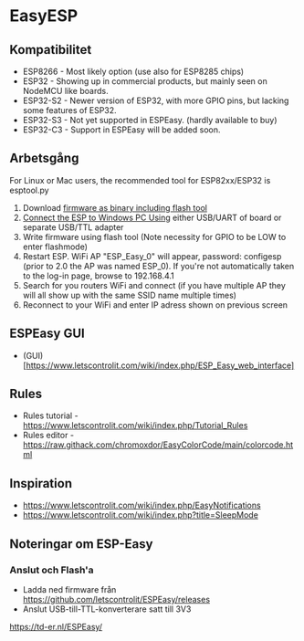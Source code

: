 # EasyESP

## Kompatibilitet

* ESP8266  - Most likely option  (use also for ESP8285 chips)
* ESP32    - Showing up in commercial products, but mainly seen on NodeMCU like boards.
* ESP32-S2 - Newer version of ESP32, with more GPIO pins, but lacking some features of ESP32.
* ESP32-S3 - Not yet supported in ESPEasy. (hardly available to buy)
* ESP32-C3 - Support in ESPEasy will be added soon.

## Arbetsgång

For Linux or Mac users, the recommended tool for ESP82xx/ESP32 is esptool.py

1. Download [firmware as binary including flash tool](https://github.com/letscontrolit/ESPEasy/tree/mega/dist)
2. [Connect the ESP to Windows PC Using](https://espeasy.readthedocs.io/en/latest/Reference/Flashing.html#flashing-software) either USB/UART of board or separate USB/TTL adapter
3. Write firmware using flash tool (Note necessity for GPIO to be LOW to enter flashmode)
4. Restart ESP. WiFi AP "ESP_Easy_0" will appear, password: configesp (prior to 2.0 the AP was named ESP_0). If you're not automatically taken to the log-in page, browse to 192.168.4.1
5. Search for you routers WiFi and connect (if you have multiple AP they will all show up with the same SSID name multiple times)
6. Reconnect to your WiFi and enter IP adress shown on previous screen

## ESPEasy GUI

* (GUI)[https://www.letscontrolit.com/wiki/index.php/ESP_Easy_web_interface]

## Rules

* Rules tutorial - https://www.letscontrolit.com/wiki/index.php/Tutorial_Rules
* Rules editor - https://raw.githack.com/chromoxdor/EasyColorCode/main/colorcode.html

## Inspiration

* https://www.letscontrolit.com/wiki/index.php/EasyNotifications
* https://www.letscontrolit.com/wiki/index.php?title=SleepMode

## Noteringar om ESP-Easy

### Anslut och Flash'a

* Ladda ned firmware från https://github.com/letscontrolit/ESPEasy/releases 
* Anslut USB-till-TTL-konverterare satt till 3V3

https://td-er.nl/ESPEasy/
